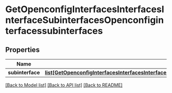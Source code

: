 # GetOpenconfigInterfacesInterfacesInterfaceSubinterfacesOpenconfiginterfacessubinterfaces

## Properties
Name | Type | Description | Notes
------------ | ------------- | ------------- | -------------
**subinterface** | [**list[GetOpenconfigInterfacesInterfacesInterfaceSubinterfacesOpenconfiginterfacessubinterfacesSubinterface]**](GetOpenconfigInterfacesInterfacesInterfaceSubinterfacesOpenconfiginterfacessubinterfacesSubinterface.md) |  | [optional] 

[[Back to Model list]](../README.md#documentation-for-models) [[Back to API list]](../README.md#documentation-for-api-endpoints) [[Back to README]](../README.md)


